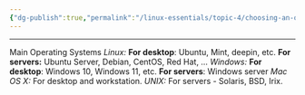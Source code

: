 ```yaml
---
{"dg-publish":true,"permalink":"/linux-essentials/topic-4/choosing-an-operating-system/"}
---
```


---
Main Operating Systems
_Linux:_
	**For desktop**: Ubuntu, Mint, deepin, etc.
	**For servers:** Ubuntu Server, Debian, CentOS, Red Hat, …
_Windows:_
	**For desktop**: Windows 10, Windows 11, etc.
	**For servers**: Windows server
_Mac OS X:_ For desktop and workstation.
_UNIX:_ For servers - Solaris, BSD, Irix.
